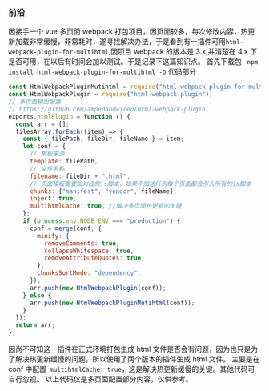 ### 前沿

因接手一个 vue 多页面 webpack 打包项目，因页面较多，每次修改内容，热更新加载非常缓慢，非常耗时，遂寻找解决办法，于是看到有一插件可用`html-webpack-plugin-for-multihtml`,因项目 webpack 的版本是 3.x,并清楚在 4.x 下是否可用，在以后有时间会加以测试。于是记录下这篇知识点。
首先下载包 ` npm install html-webpack-plugin-for-multihtml -D`
代码部分

```js
const HtmlWebpackPluginMutihtml = require("html-webpack-plugin-for-multihtml");
const HtmlWebpackPlugin = require("html-webpack-plugin");
// 多页面输出配置
// https://github.com/ampedandwired/html-webpack-plugin
exports.htmlPlugin = function () {
  const arr = [];
  filesArray.forEach((item) => {
    const { filePath, fileDir, fileName } = item;
    let conf = {
      // 模板来源
      template: filePath,
      // 文件名称
      filename: fileDir + ".html",
      // 页面模板需要加对应的js脚本，如果不加这行则每个页面都会引入所有的js脚本
      chunks: ["manifest", "vendor", fileName],
      inject: true,
      multihtmlCache: true, //解决多页面热更新的关键
    };
    if (process.env.NODE_ENV === "production") {
      conf = merge(conf, {
        minify: {
          removeComments: true,
          collapseWhitespace: true,
          removeAttributeQuotes: true,
        },
        chunksSortMode: "dependency",
      });
      arr.push(new HtmlWebpackPlugin(conf));
    } else {
      arr.push(new HtmlWebpackPluginMutihtml(conf));
    }
  });
  return arr;
};
```

因尚不可知这一插件在正式环境打包生成 html 文件是否会有问题，因为也只是为了解决热更新缓慢的问题，所以使用了两个版本的插件生成 html 文件。
主要是在 conf 中配置` multihtmlCache: true`，这是解决热更新缓慢的关键。其他代码可自行忽视。
以上代码仅是多页面配置部分内容，仅供参考。
